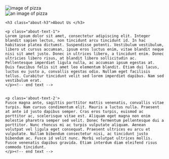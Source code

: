 <div class="about-container-1">
	<img src="http://localhost:8886/project/public/assets/media/images/pizzajohns/1.jpg" alt="image of pizza" class="about-image-2">
</div>

<div class="about-container-2">
	<img src="http://localhost:8886/project/public/assets/media/images/pizzajohns/2.jpg" alt="an image of pizza" class="about-image-1">
</div>
<!-- <img src="http://localhost:8886/project/public/assets/media/images/pizzajohns/3.jpg" alt="an image of pizza" class="about-image-3"> -->

<div class="about-text-container">

	<h3 class="about-h3">About Us </h3>

	<p class="about-text-1">
	Lorem ipsum dolor sit amet, consectetur adipiscing elit. Integer blandit sapien lectus, non tincidunt arcu tincidunt id. In hac habitasse platea dictumst. Suspendisse potenti. Vestibulum vestibulum, libero ut cursus accumsan, ipsum eros luctus enim, vitae blandit neque nisi sit amet justo. Donec in ultrices libero, a tincidunt enim. Donec ultricies libero risus, at blandit libero sollicitudin ac. Pellentesque imperdiet ligula nulla, ac accumsan ipsum egestas at. Duis faucibus felis sit amet leo elementum blandit. Etiam dui lacus, luctus eu justo a, convallis egestas odio. Nullam eget facilisis tellus. Curabitur tincidunt velit sed lorem imperdiet dapibus. Nam sed vestibulum erat.
	</p><!-- end text -->


	<p class='about-text-2'>
	Fusce magna ante, sagittis porttitor mattis venenatis, convallis vitae turpis. Nam cursus condimentum elit. Mauris a luctus nulla. Praesent at ante id justo dapibus semper. Cras eros turpis, euismod ac porttitor ac, scelerisque vitae est. Aliquam eget magna non enim molestie pharetra semper sed velit. Donec fermentum pellentesque dui a porttitor. Nunc rhoncus mi ac turpis vulputate aliquam. Aenean volutpat vel ligula eget consequat. Praesent ultrices eu arcu et vulputate. Nullam bibendum consectetur nisi, ac tincidunt justo bibendum ac. Fusce id velit nunc. Morbi volutpat ultrices mollis. Fusce venenatis dapibus gravida. Etiam interdum diam eleifend risus commodo tincidunt.
	</p><!-- end text -->

</div><!-- end about text -->



